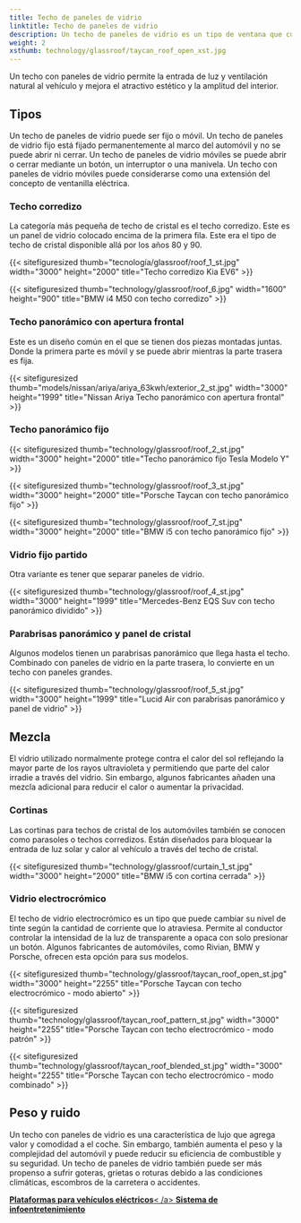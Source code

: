 ```yaml
---
title: Techo de paneles de vidrio
linktitle: Techo de paneles de vidrio
description: Un techo de paneles de vidrio es un tipo de ventana que cubre parte o la totalidad del techo del automóvil. Está fabricado en vidrio laminado, similar a los parabrisas.
weight: 2
xsthumb: technology/glassroof/taycan_roof_open_xst.jpg
---
```

<!-- markdownlint-disable MD033 -->

Un techo con paneles de vidrio permite la entrada de luz y ventilación natural al vehículo y mejora el atractivo estético y la amplitud del interior.

## Tipos

Un techo de paneles de vidrio puede ser fijo o móvil. Un techo de paneles de vidrio fijo está fijado permanentemente al marco del automóvil y no se puede abrir ni cerrar. Un techo de paneles de vidrio móviles se puede abrir o cerrar mediante un botón, un interruptor o una manivela. Un techo con paneles de vidrio móviles puede considerarse como una extensión del concepto de ventanilla eléctrica.

### Techo corredizo

La categoría más pequeña de techo de cristal es el techo corredizo. Este es un panel de vidrio colocado encima de la primera fila. Este era el tipo de techo de cristal disponible allá por los años 80 y 90.

{{< sitefiguresized thumb="tecnología/glassroof/roof_1_st.jpg" width="3000" height="2000" title="Techo corredizo Kia EV6" >}}

{{< sitefiguresized thumb="technology/glassroof/roof_6.jpg" width="1600" height="900" title="BMW i4 M50 con techo corredizo" >}}

### Techo panorámico con apertura frontal

Este es un diseño común en el que se tienen dos piezas montadas juntas. Donde la primera parte es móvil y se puede abrir mientras la parte trasera es fija.

{{< sitefiguresized thumb="models/nissan/ariya/ariya_63kwh/exterior_2_st.jpg" width="3000" height="1999" title="Nissan Ariya Techo panorámico con apertura frontal" >}}

### Techo panorámico fijo

{{< sitefiguresized thumb="technology/glassroof/roof_2_st.jpg" width="3000" height="2000" title="Techo panorámico fijo Tesla Modelo Y" >}}

{{< sitefiguresized thumb="technology/glassroof/roof_3_st.jpg" width="3000" height="2000" title="Porsche Taycan con techo panorámico fijo" >}}

{{< sitefiguresized thumb="technology/glassroof/roof_7_st.jpg" width="3000" height="2000" title="BMW i5 con techo panorámico fijo" >}}

### Vidrio fijo partido

Otra variante es tener que separar paneles de vidrio.

{{< sitefiguresized thumb="technology/glassroof/roof_4_st.jpg" width="3000" height="1999" title="Mercedes-Benz EQS Suv con techo panorámico dividido" >}}

### Parabrisas panorámico y panel de cristal

Algunos modelos tienen un parabrisas panorámico que llega hasta el techo. Combinado con paneles de vidrio en la parte trasera, lo convierte en un techo con paneles grandes.

{{< sitefiguresized thumb="technology/glassroof/roof_5_st.jpg" width="3000" height="1999" title="Lucid Air con parabrisas panorámico y panel de vidrio" >}}

## Mezcla

El vidrio utilizado normalmente protege contra el calor del sol reflejando la mayor parte de los rayos ultravioleta y permitiendo que parte del calor irradie a través del vidrio. Sin embargo, algunos fabricantes añaden una mezcla adicional para reducir el calor o aumentar la privacidad.

### Cortinas

Las cortinas para techos de cristal de los automóviles también se conocen como parasoles o techos corredizos. Están diseñados para bloquear la entrada de luz solar y calor al vehículo a través del techo de cristal.

{{< sitefiguresized thumb="technology/glassroof/curtain_1_st.jpg" width="3000" height="2000" title="BMW i5 con cortina cerrada" >}}

### Vidrio electrocrómico

El techo de vidrio electrocrómico es un tipo que puede cambiar su nivel de tinte según la cantidad de corriente que lo atraviesa. Permite al conductor controlar la intensidad de la luz de transparente a opaca con solo presionar un botón. Algunos fabricantes de automóviles, como Rivian, BMW y Porsche, ofrecen esta opción para sus modelos.

{{< sitefiguresized thumb="technology/glassroof/taycan_roof_open_st.jpg" width="3000" height="2255" title="Porsche Taycan con techo electrocrómico - modo abierto" >}}

{{< sitefiguresized thumb="technology/glassroof/taycan_roof_pattern_st.jpg" width="3000" height="2255" title="Porsche Taycan con techo electrocrómico - modo patrón" >}}

{{< sitefiguresized thumb="technology/glassroof/taycan_roof_blended_st.jpg" width="3000" height="2255" title="Porsche Taycan con techo electrocrómico - modo combinado" >}}

## Peso y ruido

Un techo con paneles de vidrio es una característica de lujo que agrega valor y comodidad a
el coche. Sin embargo, también aumenta el peso y la complejidad del automóvil y puede reducir su eficiencia de combustible y su seguridad. Un techo de paneles de vidrio también puede ser más propenso a sufrir goteras, grietas o roturas debido a las condiciones climáticas, escombros de la carretera o accidentes.

<div class="mt-3 mb-3">
     <a href="../platforms/" class="text-decoration-none text-black"><strong><i class="bi-arrow-left"></i> Plataformas para vehículos eléctricos</strong>< /a>
     <a href="../infotainment/" class="text-decoration-none text-black float-end"><strong>Sistema de infoentretenimiento <i class="bi-arrow-right"></i></strong></a>
</div>